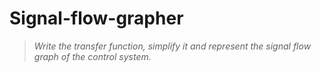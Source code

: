 # Signal-flow-grapher

>_Write the transfer function, simplify it and represent the signal flow graph of the control system._
